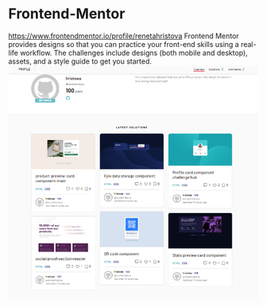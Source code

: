 # Frontend-Mentor
https://www.frontendmentor.io/profile/renetahristova
Frontend Mentor provides designs so that you can practice your front-end skills using a real-life workflow. The challenges include designs (both mobile and desktop), assets, and a style guide to get you started.
![profile-preview](/frontendmentor-profile.png)
